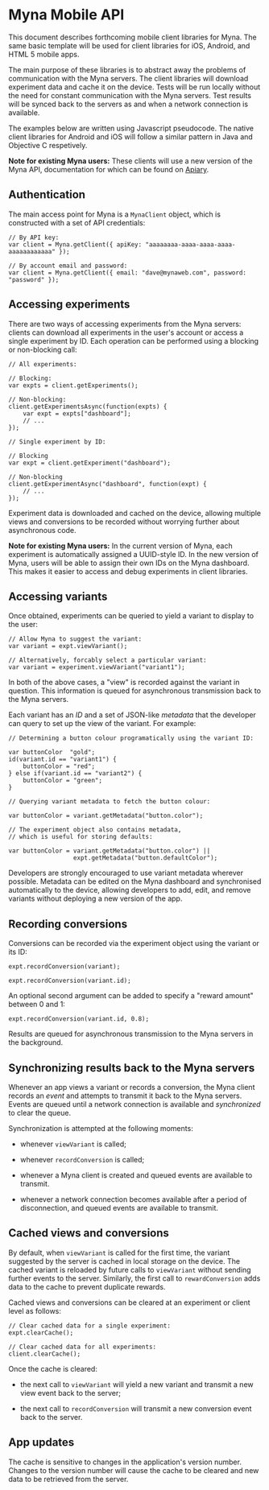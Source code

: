 # Myna Mobile API

This document describes forthcoming mobile client libraries for Myna. The same basic template will be used for client libraries for iOS, Android, and HTML 5 mobile apps.

The main purpose of these libraries is to abstract away the problems of communication with the Myna servers. The client libraries will download experiment data and cache it on the device. Tests will be run locally without the need for constant communication with the Myna servers. Test results will be synced back to the servers as and when a network connection is available.

The examples below are written using Javascript pseudocode. The native client libraries for Android and iOS will follow a similar pattern in Java and Objective C respetively.

**Note for existing Myna users:** These clients will use a new version of the Myna API, documentation for which can be found on [Apiary](http://docs.mynaweb.apiary.io).

## Authentication

The main access point for Myna is a `MynaClient` object, which is constructed with a set of API credentials:

    // By API key:
    var client = Myna.getClient({ apiKey: "aaaaaaaa-aaaa-aaaa-aaaa-aaaaaaaaaaaa" });

    // By account email and password:
    var client = Myna.getClient({ email: "dave@mynaweb.com", password: "password" });

## Accessing experiments

There are two ways of accessing experiments from the Myna servers: clients can download all experiments in the user's account or access a single experiment by ID. Each operation can be performed using a blocking or non-blocking call:

    // All experiments:

    // Blocking:
    var expts = client.getExperiments();

    // Non-blocking:
    client.getExperimentsAsync(function(expts) {
        var expt = expts["dashboard"];
        // ...
    });

    // Single experiment by ID:

    // Blocking
    var expt = client.getExperiment("dashboard");

    // Non-blocking
    client.getExperimentAsync("dashboard", function(expt) {
        // ...
    });

Experiment data is downloaded and cached on the device, allowing multiple views and conversions to be recorded without worrying further about asynchronous code.

**Note for existing Myna users:** In the current version of Myna, each experiment is automatically assigned a UUID-style ID. In the new version of Myna, users will be able to assign their own IDs on the Myna dashboard. This makes it easier to access and debug experiments in client libraries.

## Accessing variants

Once obtained, experiments can be queried to yield a variant to display to the user:

    // Allow Myna to suggest the variant:
    var variant = expt.viewVariant();

    // Alternatively, forcably select a particular variant:
    var variant = experiment.viewVariant("variant1");

In both of the above cases, a "view" is recorded against the variant in question. This information is queued for asynchronous transmission back to the Myna servers.

Each variant has an *ID* and a set of JSON-like *metadata* that the developer can query to set up the view of the variant. For example:

    // Determining a button colour programatically using the variant ID:

    var buttonColor  "gold";
    id(variant.id == "variant1") {
        buttonColor = "red";
    } else if(variant.id == "variant2") {
        buttonColor = "green";
    }

    // Querying variant metadata to fetch the button colour:

    var buttonColor = variant.getMetadata("button.color");

    // The experiment object also contains metadata,
    // which is useful for storing defaults:

    var buttonColor = variant.getMetadata("button.color") ||
                      expt.getMetadata("button.defaultColor");

Developers are strongly encouraged to use variant metadata wherever possible. Metadata can be edited on the Myna dashboard and synchronised automatically to the device, allowing developers to add, edit, and remove variants without deploying a new version of the app.

## Recording conversions

Conversions can be recorded via the experiment object using the variant or its ID:

    expt.recordConversion(variant);

    expt.recordConversion(variant.id);

An optional second argument can be added to specify a "reward amount" between
0 and 1:

    expt.recordConversion(variant.id, 0.8);

Results are queued for asynchronous transmission to the Myna servers in the background.

## Synchronizing results back to the Myna servers

Whenever an app views a variant or records a conversion, the Myna client records an *event* and attempts to transmit it back to the Myna servers. Events are queued until a network connection is available and *synchronized* to clear the queue.

Synchronization is attempted at the following moments:

 - whenever `viewVariant` is called;

 - whenever `recordConversion` is called;

 - whenever a Myna client is created and queued events are available
   to transmit.

 - whenever a network connection becomes available after a period of
   disconnection, and queued events are available to transmit.

## Cached views and conversions

By default, when `viewVariant` is called for the first time, the variant suggested by the server is cached in local storage on the device. The cached variant is reloaded by future calls to `viewVariant` without sending further events to the server. Similarly, the first call to `rewardConversion` adds data to the cache to prevent duplicate rewards.

Cached views and conversions can be cleared at an experiment or client level as follows:

    // Clear cached data for a single experiment:
    expt.clearCache();

    // Clear cached data for all experiments:
    client.clearCache();

Once the cache is cleared:

 - the next call to `viewVariant` will yield a new variant and transmit
   a new view event back to the server;

 - the next call to `recordConversion` will transmit a new conversion
   event back to the server.

## App updates

The cache is sensitive to changes in the application's version number. Changes to the version number will cause the cache to be cleared and new data to be retrieved from the server.
